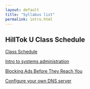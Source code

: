 ```yaml
---
layout: default
title: "Syllabus list"
permalink: intro.html
---
```

## HillTok U Class Schedule

[Class Schedule](https://docs.google.com/spreadsheets/u/1/d/1mfd_rx5enTGaZABWNyelwKOgHUWD0pew/htmlview?pli=1)

[Intro to systems administration](#)

[Blocking Ads Before They Reach You ](/pihole/pi-intro.html)

[Configure your own DNS server](/plex/plex-intro.html)
